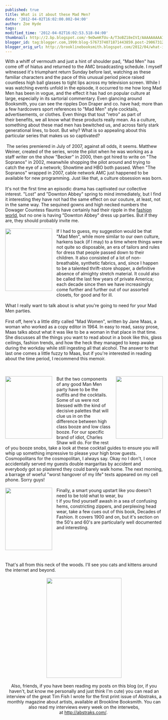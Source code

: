 ```yaml
---
published: true
title: What is it about these Mad Men?
date: '2012-04-02T16:02:00.002-04:00'
author: Zoe Hyde
tags: 
modified_time: '2012-04-02T16:02:53.518-04:00'
thumbnail: http://2.bp.blogspot.com/-9eDwmKfUu-A/T3oBZ18eIVI/AAAAAAAAAII/2h_zf6JFm2Q/s72-c/mad%2Bwomen.jpg
blogger_id: tag:blogger.com,1999:blog-5767374071871443859.post-2906731298382768334
blogger_orig_url: http://brooklinebooksmith.blogspot.com/2012/04/what-is-it-about-these-mad-men.html
---
```


With a whiff of vermouth and just a hint of shoulder pad, "Mad Men" has come off of hiatus and returned to the AMC broadcasting schedule. I myself witnessed it's triumphant return Sunday before last, watching as these familiar characters and the pace of this unusual period piece raised countless high ball glasses to tight lips across my television screen. While I was watching events unfold in the episode, it occurred to me how long Mad Men has been in vogue, and the effect it has had on popular culture at large, especially in its sartorial commentary. Even glancing around Booksmith, you can see the ripples Don Draper and co. have had; more than a few hardcovers sport references to "Mad Men" style cocktails, advertisements, or clothes. Even things that tout "retro" as part of their&nbsp;benefits, we all know what these products really mean. As a culture, something about these mad men has bewitched us, and across fairly stark generational lines, to boot. But why? What is so appealing about this particular series that makes us so captivated?<br /><br />&nbsp;The series premiered in July of 2007, against all odds, it seems. Matthew Weiner, created of the series, wrote the pilot when he was working as a staff writer on the show "Becker" in 2000, then got hired to write on "The Sopranos" in 2002, meanwhile shopping the pilot around and trying to catch the eye of a network; Showtime and HBO both passed.&nbsp;When "The Sopranos" wrapped in 2007, cable network AMC just happened to be available for new programming. Just like that, a culture obsession was born.<br /><br />It's not the first time an episodic drama has captivated our collective interest. "Lost" and "Downton Abbey" spring to mind immediately, but I find it interesting they have not had the same effect on our couture, at least, not in the same way. The sequined gowns and high necked numbers the Dowager Countess flaunts have certainly had their ripple in the <a href="http://racked.com/archives/2012/02/10/tadashi-shoji-and-the-downton-abbey-effect.php">fashion world</a>, but no one is having "Downton Abbey" dress up parties. But if they are, they should probably invite me.<br /><br /><a href="http://2.bp.blogspot.com/-9eDwmKfUu-A/T3oBZ18eIVI/AAAAAAAAAII/2h_zf6JFm2Q/s1600/mad%2Bwomen.jpg" imageanchor="1" style="clear: left; float: left; margin-bottom: 1em; margin-right: 1em;"><img border="0" height="200" src="http://2.bp.blogspot.com/-9eDwmKfUu-A/T3oBZ18eIVI/AAAAAAAAAII/2h_zf6JFm2Q/s200/mad%2Bwomen.jpg" width="150" /></a>If I had to guess, my suggestion would be that "Mad Men", while more similar to our own culture, harkens back (if I may) to a time where things were not quite so disposable, an era of tailors and rules for dress that people passed down to their children. It also consisted of a lot of non-breathable, synthetic fabrics, and, since I happen to be a talented thrift-store shopper, a definitive absence of almighty stretch material. It could also be called the last few years of private America; each decade since then we have increasingly come further and further out of our assorted closets, for good and for ill.<br /><br />What I really want to talk about is what you're going to need for your Mad Men parties.<br /><br />First off, here's a little ditty called "Mad Women", written by Jane Maas, a woman who worked as a copy editor in 1964. In easy to read, sassy prose, Maas talks about what it was like to be a woman in that place in that time. She discusses all the things you want to read about in a book like this, glass ceilings, fashion trends, and how the heck they managed to keep awake during the workday while still ingesting all that alcohol. The answer to that last one comes a little fuzzy to Maas, but if you're interested in reading about the time period, I recommend this memoir.<br /><br /><br /><div class="separator" style="clear: both; text-align: center;"><a href="http://4.bp.blogspot.com/-BXAEGrFLzUg/T3oCaH1H-3I/AAAAAAAAAIU/N8FabAvbSQs/s1600/official%2Bbar%2Btenders.jpg" imageanchor="1" style="clear: right; float: right; margin-bottom: 1em; margin-left: 1em;"><img border="0" height="200" src="http://4.bp.blogspot.com/-BXAEGrFLzUg/T3oCaH1H-3I/AAAAAAAAAIU/N8FabAvbSQs/s200/official%2Bbar%2Btenders.jpg" width="150" /></a></div><a href="http://4.bp.blogspot.com/-gqrFABKZXJ8/T3oD_F7HwJI/AAAAAAAAAIg/gO-_h6TsG0s/s1600/old%2Bman%2Bdrinks.jpg" imageanchor="1" style="clear: left; float: left; margin-bottom: 1em; margin-right: 1em;"><img border="0" height="200" src="http://4.bp.blogspot.com/-gqrFABKZXJ8/T3oD_F7HwJI/AAAAAAAAAIg/gO-_h6TsG0s/s200/old%2Bman%2Bdrinks.jpg" width="150" /></a>But the two components of any good Man Men party have to be the outfits and the cocktails. Some of us were not blessed with the kind of decisive palettes that will clue us in on the difference between high class booze and low class booze. For our specific brand of idiot, Charles Shaw will do. For the rest of you booze snobs, take a look at these cocktail guides to ensure you will whip up something impressive to please your high brow guests. Cosmopolitans for the cosmopolitan, I always say. Okay no I don't, I once accidentally served my guests double margaritas by accident and everybody got so plastered they could barely walk home. The next morning, a barrage of woeful "worst hangover of my life" texts appeared on my cell phone. Sorry guys!<br /><br /><a href="http://4.bp.blogspot.com/-G9YXjIp2-18/T3oEJw0IrVI/AAAAAAAAAIs/AymzySV_sv8/s1600/fashion.jpg" imageanchor="1" style="clear: left; float: left; margin-bottom: 1em; margin-right: 1em;"><img border="0" height="200" src="http://4.bp.blogspot.com/-G9YXjIp2-18/T3oEJw0IrVI/AAAAAAAAAIs/AymzySV_sv8/s200/fashion.jpg" width="150" /></a>Finally, a smart young upstart like you doesn't need to be told what to wear, bu<br />t if you find yourself awash in a sea of confusing hems, constricting zippers, and perplexing head wear, take a few cues out of this book, Decades of Fashion. It covers 1900 and on, but it's section on the 50's and 60's are particularly well documented and interesting.<br /><br /><br /><br /><br /><br /><br />That's all from this neck of the woods. I'll see you cats and kittens around the internet and beyond.<br /><br /><div class="separator" style="clear: both; text-align: center;"><a href="http://4.bp.blogspot.com/-zOgj6c6fG5o/T3oEsC8b6ZI/AAAAAAAAAI4/QAl_z0mD7L0/s1600/abstraks.jpg" imageanchor="1" style="margin-left: 1em; margin-right: 1em;"><img border="0" height="320" src="http://4.bp.blogspot.com/-zOgj6c6fG5o/T3oEsC8b6ZI/AAAAAAAAAI4/QAl_z0mD7L0/s320/abstraks.jpg" width="240" /></a></div><div style="text-align: center;"><br /></div><div style="text-align: center;">Also, friends, if you have been reading my posts on this blog (or, if you haven't, but know me personally and just think I'm cute) you can read an interview of the great Tim Fish I wrote for the first print issue of Abstraks, a monthly magazine about artists, available at Brookline Booksmith. You can also read my interviews every week on the interwebs, at&nbsp;<a href="http://abstraks.com/">http://abstraks.com/</a>.&nbsp;</div><div style="text-align: -webkit-auto;"><br /></div><br />